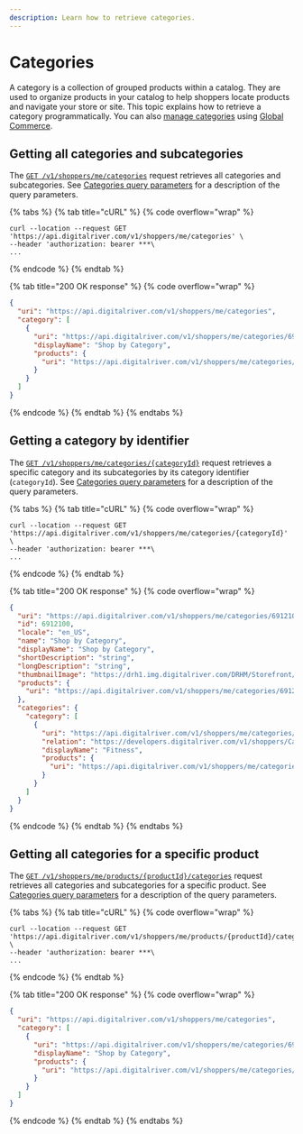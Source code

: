 ```yaml
---
description: Learn how to retrieve categories.
---
```


# Categories

A category is a collection of grouped products within a catalog. They are used to organize products in your catalog to help shoppers locate products and navigate your store or site. This topic explains how to retrieve a category programmatically. You can also [manage categories](../../general-resources/common-shoppers-and-admin-apis-reference/global-commerce/categories/) using [Global Commerce](https://gc.digitalriver.com/gc/ent/login.do).

## Getting all categories and subcategories

The [`GET /v1/shoppers/me/categories`](https://www.digitalriver.com/docs/commerce-shopper-api/#tag/Categories/paths/\~1v1\~1shoppers\~1me\~1categories/get) request retrieves all categories and subcategories. See [Categories query parameters](../../general-resources/shopper-apis-reference/categories.md#categories-query-parameters) for a description of the query parameters.&#x20;

{% tabs %}
{% tab title="cURL" %}
{% code overflow="wrap" %}
```http
curl --location --request GET 'https://api.digitalriver.com/v1/shoppers/me/categories' \
--header 'authorization: bearer ***\
...
```
{% endcode %}
{% endtab %}

{% tab title="200 OK response" %}
{% code overflow="wrap" %}
```json
{
  "uri": "https://api.digitalriver.com/v1/shoppers/me/categories",
  "category": [
    {
      "uri": "https://api.digitalriver.com/v1/shoppers/me/categories/6912100",
      "displayName": "Shop by Category",
      "products": {
        "uri": "https://api.digitalriver.com/v1/shoppers/me/categories/6912100/products"
      }
    }
  ]
}
```
{% endcode %}
{% endtab %}
{% endtabs %}

## Getting a category by identifier

The [`GET /v1/shoppers/me/categories/{categoryId}`](https://www.digitalriver.com/docs/commerce-shopper-api/#tag/Categories/paths/\~1v1\~1shoppers\~1me\~1categories\~1%7BcategoryId%7D/get) request retrieves a specific category and its subcategories by its category identifier (`categoryId`). See [Categories query parameters](../../general-resources/shopper-apis-reference/categories.md#categories-query-parameters) for a description of the query parameters.&#x20;

{% tabs %}
{% tab title="cURL" %}
{% code overflow="wrap" %}
```http
curl --location --request GET 'https://api.digitalriver.com/v1/shoppers/me/categories/{categoryId}' \
--header 'authorization: bearer ***\
...
```
{% endcode %}
{% endtab %}

{% tab title="200 OK response" %}
{% code overflow="wrap" %}
```json
{
  "uri": "https://api.digitalriver.com/v1/shoppers/me/categories/6912100",
  "id": 6912100,
  "locale": "en_US",
  "name": "Shop by Category",
  "displayName": "Shop by Category",
  "shortDescription": "string",
  "longDescription": "string",
  "thumbnailImage": "https://drh1.img.digitalriver.com/DRHM/Storefront/Company/demosft1/images/category/thumbnail/shop_by_category.gif",
  "products": {
    "uri": "https://api.digitalriver.com/v1/shoppers/me/categories/6912100/products"
  },
  "categories": {
    "category": [
      {
        "uri": "https://api.digitalriver.com/v1/shoppers/me/categories/6912300",
        "relation": "https://developers.digitalriver.com/v1/shoppers/CategoriesResource",
        "displayName": "Fitness",
        "products": {
          "uri": "https://api.digitalriver.com/v1/shoppers/me/categories/6912300/products"
        }
      }
    ]
  }
}
```
{% endcode %}
{% endtab %}
{% endtabs %}

## Getting all categories for a specific product

The [`GET /v1/shoppers/me/products/{productId}/categories`](https://www.digitalriver.com/docs/commerce-shopper-api/#tag/Categories/paths/\~1v1\~1shoppers\~1me\~1products\~1%7BproductId%7D\~1categories/get) request retrieves all categories and subcategories for a specific product. See [Categories query parameters](../../general-resources/shopper-apis-reference/categories.md#categories-query-parameters) for a description of the query parameters.&#x20;

{% tabs %}
{% tab title="cURL" %}
{% code overflow="wrap" %}
```http
curl --location --request GET 'https://api.digitalriver.com/v1/shoppers/me/products/{productId}/categories' \
--header 'authorization: bearer ***\
...
```
{% endcode %}
{% endtab %}

{% tab title="200 OK response" %}
{% code overflow="wrap" %}
```json
{
  "uri": "https://api.digitalriver.com/v1/shoppers/me/categories",
  "category": [
    {
      "uri": "https://api.digitalriver.com/v1/shoppers/me/categories/6912100",
      "displayName": "Shop by Category",
      "products": {
        "uri": "https://api.digitalriver.com/v1/shoppers/me/categories/6912100/products"
      }
    }
  ]
}
```
{% endcode %}
{% endtab %}
{% endtabs %}
